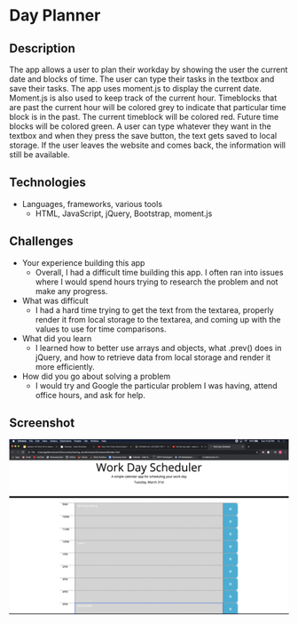 # Day Planner

 
## Description
The app allows a user to plan their workday by showing the user the current date and blocks of time.  The user can type their tasks in the textbox and save their tasks. The app uses moment.js to display the current date. Moment.js is also used to keep track of the current hour. Timeblocks that are past the current hour will be colored grey to indicate that particular time block is in the past.  The current timeblock will be colored red.  Future time blocks will be colored green. A user can type whatever they want in the textbox and when they press the save button, the text gets saved to local storage. If the user leaves the website and comes back, the information will still be available.  

## Technologies
* Languages, frameworks, various tools
    * HTML, JavaScript, jQuery, Bootstrap, moment.js  

## Challenges
* Your experience building this app
    * Overall, I had a difficult time building this app.  I often ran into issues where I would spend hours trying to research the problem and not make any progress.
* What was difficult
    * I had a hard time trying to get the text from the textarea, properly render it from local storage to the textarea, and coming up with the values to use for time comparisons.
* What did you learn
    * I learned how to better use arrays and objects, what .prev() does in jQuery, and how to retrieve data from local storage and render it more efficiently.
* How did you go about solving a problem
    * I would try and Google the particular problem I was having, attend office hours, and ask for help.

## Screenshot
![homework 5 screenshot](./assets/images/homework5_screenshot.png)
